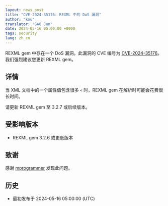 ```yaml
---
layout: news_post
title: "CVE-2024-35176: REXML 中的 DoS 漏洞"
author: "kou"
translator: "GAO Jun"
date: 2024-05-16 05:00:00 +0000
tags: security
lang: zh_cn
---
```


REXML gem 中存在一个 DoS 漏洞。此漏洞的 CVE 编号为 [CVE-2024-35176](https://www.cve.org/CVERecord?id=CVE-2024-35176)。我们强烈建议您更新 REXML gem。

## 详情

当 XML 文档中的一个属性值包含很多 `<` 时，REXML gem 在解析时可能会花费很长时间。

请更新 REXML gem 至 3.2.7 或后续版本。

## 受影响版本

* REXML gem 3.2.6 或更低版本

## 致谢

感谢 [mprogrammer](https://hackerone.com/mprogrammer) 发现此问题。

## 历史

* 最初发布于 2024-05-16 05:00:00 (UTC)
